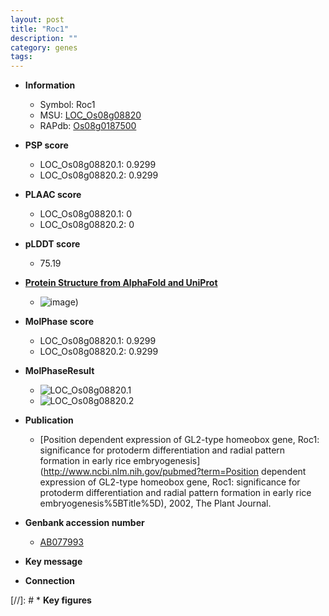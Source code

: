 ```yaml
---
layout: post
title: "Roc1"
description: ""
category: genes
tags: 
---
```


* **Information**  
    + Symbol: Roc1  
    + MSU: [LOC_Os08g08820](http://rice.plantbiology.msu.edu/cgi-bin/ORF_infopage.cgi?orf=LOC_Os08g08820)  
    + RAPdb: [Os08g0187500](http://rapdb.dna.affrc.go.jp/viewer/gbrowse_details/irgsp1?name=Os08g0187500)  

* **PSP score**  
    + LOC_Os08g08820.1: 0.9299 
    + LOC_Os08g08820.2: 0.9299 

* **PLAAC score**  
    + LOC_Os08g08820.1: 0 
    + LOC_Os08g08820.2: 0 

* **pLDDT score**
    + 75.19

* **[Protein Structure from AlphaFold and UniProt](https://www.uniprot.org/uniprotkb/Q6ZAR0/entry#structure)**
    + ![image](https://ricepsp.github.io/images/Q6/AF-Q6ZAR0-F1.png))

* **MolPhase score**
    + LOC_Os08g08820.1: 0.9299
    + LOC_Os08g08820.2: 0.9299

* **MolPhaseResult**
    + ![LOC_Os08g08820.1](https://ricepsp.github.io/pictures/LOC_Os08g/LOC_Os08g08820.1.png)
    + ![LOC_Os08g08820.2](https://ricepsp.github.io/pictures/LOC_Os08g/LOC_Os08g08820.2.png)

* **Publication**  
    + [Position dependent expression of GL2-type homeobox gene, Roc1: significance for protoderm differentiation and radial pattern formation in early rice embryogenesis](http://www.ncbi.nlm.nih.gov/pubmed?term=Position dependent expression of GL2-type homeobox gene, Roc1: significance for protoderm differentiation and radial pattern formation in early rice embryogenesis%5BTitle%5D), 2002, The Plant Journal.

* **Genbank accession number**  
    + [AB077993](http://www.ncbi.nlm.nih.gov/nuccore/AB077993)

* **Key message**  

* **Connection**  

[//]: # * **Key figures**  


